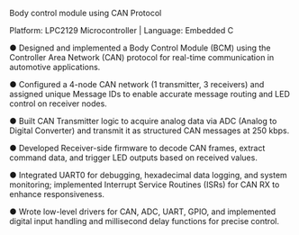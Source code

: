 Body control module using CAN Protocol 	

Platform: LPC2129 Microcontroller   |   Language: Embedded C 

●	Designed and implemented a Body Control Module (BCM) using the Controller Area Network (CAN) protocol for real-time communication in automotive applications.

●	Configured a 4-node CAN network (1 transmitter, 3 receivers) and assigned unique Message IDs to enable accurate message routing and LED control on receiver nodes.

●	Built CAN Transmitter logic to acquire analog data via ADC (Analog to Digital Converter) and transmit it as structured CAN messages at 250 kbps.

●	Developed Receiver-side firmware to decode CAN frames, extract command data, and trigger LED outputs based on received values.

●	Integrated UART0 for debugging, hexadecimal data logging, and system monitoring; implemented Interrupt Service Routines (ISRs) for CAN RX to enhance responsiveness.

●	Wrote low-level drivers for CAN, ADC, UART, GPIO, and implemented digital input handling and millisecond delay functions for precise control.
